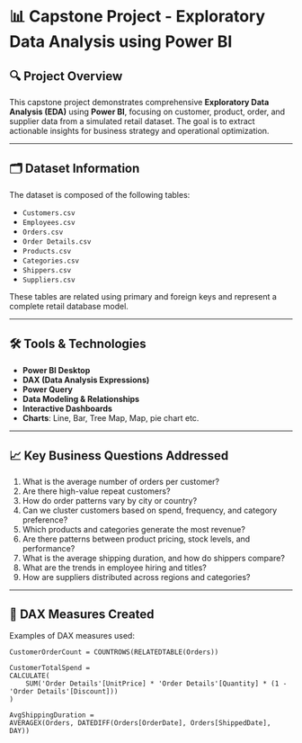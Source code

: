 # 📊 Capstone Project - Exploratory Data Analysis using Power BI

## 🔍 Project Overview

This capstone project demonstrates comprehensive **Exploratory Data Analysis (EDA)** using **Power BI**, focusing on customer, product, order, and supplier data from a simulated retail dataset. The goal is to extract actionable insights for business strategy and operational optimization.

---

## 🗂️ Dataset Information

The dataset is composed of the following tables:
- `Customers.csv`
- `Employees.csv`
- `Orders.csv`
- `Order Details.csv`
- `Products.csv`
- `Categories.csv`
- `Shippers.csv`
- `Suppliers.csv`

These tables are related using primary and foreign keys and represent a complete retail database model.

---

## 🛠 Tools & Technologies

- **Power BI Desktop**
- **DAX (Data Analysis Expressions)**
- **Power Query**
- **Data Modeling & Relationships**
- **Interactive Dashboards**
- **Charts**: Line, Bar, Tree Map, Map, pie chart etc.

---

## 📈 Key Business Questions Addressed

1. What is the average number of orders per customer?
2. Are there high-value repeat customers?
3. How do order patterns vary by city or country?
4. Can we cluster customers based on spend, frequency, and category preference?
5. Which products and categories generate the most revenue?
6. Are there patterns between product pricing, stock levels, and performance?
7. What is the average shipping duration, and how do shippers compare?
8. What are the trends in employee hiring and titles?
9. How are suppliers distributed across regions and categories?

---

## 🧠 DAX Measures Created

Examples of DAX measures used:
```DAX
CustomerOrderCount = COUNTROWS(RELATEDTABLE(Orders))

CustomerTotalSpend = 
CALCULATE(
    SUM('Order Details'[UnitPrice] * 'Order Details'[Quantity] * (1 - 'Order Details'[Discount]))
)

AvgShippingDuration = 
AVERAGEX(Orders, DATEDIFF(Orders[OrderDate], Orders[ShippedDate], DAY))

